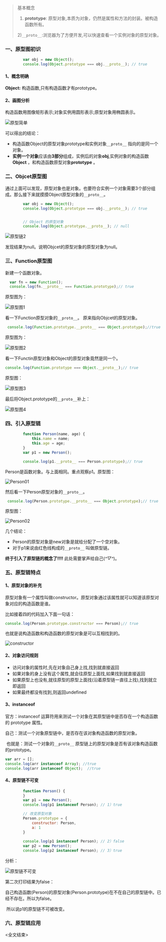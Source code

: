 > 基本概念
> 1) **prototype**: 原型对象,本质为对象，仍然是属性和方法的封装。被构造函数所有。
>
> 2)`__proto__`:浏览器为了方便开发,可以快速查看一个实例对象的原型对象。
>

### 一、原型图初识

```js
        var obj = new Object();
        console.log(Object.prototype === obj.__proto__); // true
```

#### 1、概念明确

**Object:** 构造函数,只有构造函数才有prototype。

#### 2、画图分析

构造函数用图像矩形表示;对象实例用圆形表示;原型对象用椭圆表示。

![原型简单](.\img\原型简单.bmp)



可以得出的结论：

- 构造函数Object的原型对象prototype和实例对象`__proto__` 指向的是同一个对象。
- **实例一个对象**应该由**3部分**组成，实例后的对象**obj**,实例对象的构造函数**Object** ，和构造函数原型对象**prototype** 。

### 二、Objcet原型图

通过上面可以发现，原型对象也是对象。也要符合实例一个对象需要3个部分组成。那么接下来就摸摸Object原型对象的`__proto__`。

```js
        var obj = new Object();
        console.log(Object.prototype === obj.__proto__); // true   


        // Object 的原型对象
        console.log(Object.prototype.__proto__); // null
```

![原型链2](.\img\原型链2.bmp)

发现结果为null。说明Objcet的原型对象的原型对象为null。



### 三、Function原型图

新建一个函数对象。

```js
  var fn = new Function();
  console.log(fn.__proto__ === Function.prototype);// true
```

原型图为：

![原型图1](.\img\原型图1.bmp)

看一下Function原型对象的`__proto__`。 原来指向Objcet的原型对象。

```js
 console.log(Function.prototype.__proto__ === Object.prototype);//true
```

原型图为：

![原型图2](.\img\原型图2.bmp)

看一下Functin原型对象和Object的原型对象竟然是同一个。

```js
console.log(Function.prototype === Object.__proto__);// true
```

原型图：

![原型图3](.\img\原型图3.bmp)

最后将Object.prototype的`__proto__`补上：

![原型图4](.\img\原型图4.bmp)

### 四、引入原型链

```js
        function Person(name, age) {
            this.name = name;
            this.age = age;
        }
        var p1 = new Person();

        console.log(p1.__proto__ === Person.prototype);// true
```

Person是函数对象。与上面相同。重点观察p1。原型图：

![Person01](.\img\Person01.bmp)

然后看一下Person原型对象的`__proto__`。

```js
 console.log(Person.prototype.__proto__ === Object.prototype);// true
```

原型图：

![Person02](.\img\Person03.bmp)

几个结论：

- Person的原型对象是new对象是就给分配了一个空对象。
- 对于p1来说由红色线构成的`__proto__` 叫做原型链。

**终于引入了原型链的概念了!!!!** 此处需要掌声给自己(*^▽^*)。



### 五、原型链特点

#### 1、原型对象的补充

原型对象有一个属性叫做constructor。原型对象通过该属性就可以知道该原型对象对应的构造函数是谁。

比如接着四的代码加入下面一句话：

```js
console.log(Person.prototype.constructor === Person);// true
```

也就是说构造函数和构造函数的原型对象是可以互相找到的。

![constructor](.\img\constructor.bmp)

#### 2、对象访问规则

- 访问对象的属性时,先在对象自己身上找,找到就直接返回
- 如果对象的身上没有这个属性,就会往原型上面找,如果找到就直接返回
- 如果原型上也没有,就往原型的原型上面找(沿着原型链一直往上找),找到就立即返回
- 如果最终都没有找到,则返回undefined



#### 3、instanceof

官方：instanceof 运算符用来测试一个对象在其原型链中是否存在一个构造函数的 prototype 属性。

自己：测试一个对象原型链中，是否存在该对象构造函数的原型对象。

​            也就是：测试一个对象的`__proto__` 原型链上的原型对象是否有该对象构造函数的prototype。

```js
var arr = [];
console.log(arr instanceof Array); //true
console.log(arr instanceof Object);  //true
```



#### 4、原型链不可变

```js
        function Person() {
        }
        var p1 = new Person();
        console.log(p1 instanceof Person); // 1）true

        // 改变原型对象
        Person.prototype = {
            constructor: Person,
            a: 1
        }
 
        console.log(p1 instanceof Person); // 2）false
        var p2 = new Person();
        console.log(p2 instanceof Person); // 3）true
```

分析：

![原型链不可变](.\img\原型链不可变.bmp)

第二次打印结果为false：

​    自己构造函数(Person)的原型对象(Person.prototype)在不在自己的原型链中。已经不存在。所以为false。

​    所以说p1的原型链不可被改变。



### 六、原型链应用



<全文结束>